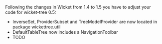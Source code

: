 Following the changes in Wicket from 1.4 to 1.5 you have to adjust your code for wicket-tree 0.5:
  * InverseSet, ProviderSubset and TreeModelProvider are now located in package wickettree.util
  * DefaultTableTree now includes a NavigationToolbar
  * TODO